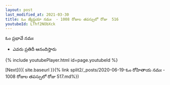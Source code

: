 ```yaml
---
layout: post
last_modified_at: 2021-03-30
title: ఓం జ్యేష్ఠయా నమః  - 1008 రోజుల తపస్సులో రోజు  516
youtubeId: LThf2NObXck
---
```

 
 
 ఓం ప్రభావే నమః  
 
 -  ఎవరు ప్రతిదీ ఆనందిస్తారు 
 
  
 
  
 
 
 
 
 
 


{% include youtubePlayer.html id=page.youtubeId %}
 
[Next]({{ site.baseurl }}{% link  split2/_posts/2020-06-19-ఓం రోహితాయ నమః  - 1008 రోజుల తపస్సులో రోజు  517.md%})
 
